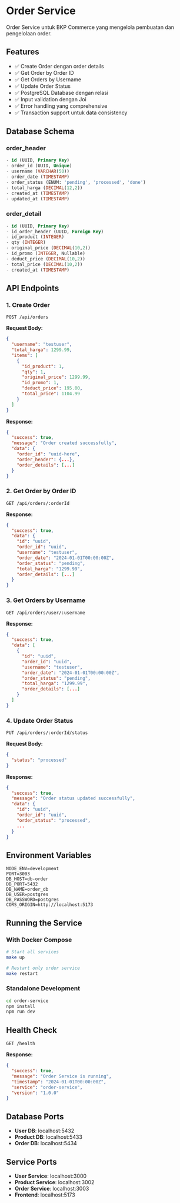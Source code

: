 # Order Service

Order Service untuk BKP Commerce yang mengelola pembuatan dan pengelolaan order.

## Features

- ✅ Create Order dengan order details
- ✅ Get Order by Order ID
- ✅ Get Orders by Username
- ✅ Update Order Status
- ✅ PostgreSQL Database dengan relasi
- ✅ Input validation dengan Joi
- ✅ Error handling yang comprehensive
- ✅ Transaction support untuk data consistency

## Database Schema

### order_header
```sql
- id (UUID, Primary Key)
- order_id (UUID, Unique)
- username (VARCHAR(50))
- order_date (TIMESTAMP)
- order_status (ENUM: 'pending', 'processed', 'done')
- total_harga (DECIMAL(12,2))
- created_at (TIMESTAMP)
- updated_at (TIMESTAMP)
```

### order_detail
```sql
- id (UUID, Primary Key)
- id_order_header (UUID, Foreign Key)
- id_product (INTEGER)
- qty (INTEGER)
- original_price (DECIMAL(10,2))
- id_promo (INTEGER, Nullable)
- deduct_price (DECIMAL(10,2))
- total_price (DECIMAL(10,2))
- created_at (TIMESTAMP)
```

## API Endpoints

### 1. Create Order
```
POST /api/orders
```

**Request Body:**
```json
{
  "username": "testuser",
  "total_harga": 1299.99,
  "items": [
    {
      "id_product": 1,
      "qty": 1,
      "original_price": 1299.99,
      "id_promo": 1,
      "deduct_price": 195.00,
      "total_price": 1104.99
    }
  ]
}
```

**Response:**
```json
{
  "success": true,
  "message": "Order created successfully",
  "data": {
    "order_id": "uuid-here",
    "order_header": {...},
    "order_details": [...]
  }
}
```

### 2. Get Order by Order ID
```
GET /api/orders/:orderId
```

**Response:**
```json
{
  "success": true,
  "data": {
    "id": "uuid",
    "order_id": "uuid",
    "username": "testuser",
    "order_date": "2024-01-01T00:00:00Z",
    "order_status": "pending",
    "total_harga": "1299.99",
    "order_details": [...]
  }
}
```

### 3. Get Orders by Username
```
GET /api/orders/user/:username
```

**Response:**
```json
{
  "success": true,
  "data": [
    {
      "id": "uuid",
      "order_id": "uuid",
      "username": "testuser",
      "order_date": "2024-01-01T00:00:00Z",
      "order_status": "pending",
      "total_harga": "1299.99",
      "order_details": [...]
    }
  ]
}
```

### 4. Update Order Status
```
PUT /api/orders/:orderId/status
```

**Request Body:**
```json
{
  "status": "processed"
}
```

**Response:**
```json
{
  "success": true,
  "message": "Order status updated successfully",
  "data": {
    "id": "uuid",
    "order_id": "uuid",
    "order_status": "processed",
    ...
  }
}
```

## Environment Variables

```env
NODE_ENV=development
PORT=3003
DB_HOST=db-order
DB_PORT=5432
DB_NAME=order_db
DB_USER=postgres
DB_PASSWORD=postgres
CORS_ORIGIN=http://localhost:5173
```

## Running the Service

### With Docker Compose
```bash
# Start all services
make up

# Restart only order service
make restart
```

### Standalone Development
```bash
cd order-service
npm install
npm run dev
```

## Health Check

```
GET /health
```

**Response:**
```json
{
  "success": true,
  "message": "Order Service is running",
  "timestamp": "2024-01-01T00:00:00Z",
  "service": "order-service",
  "version": "1.0.0"
}
```

## Database Ports

- **User DB**: localhost:5432
- **Product DB**: localhost:5433
- **Order DB**: localhost:5434

## Service Ports

- **User Service**: localhost:3000
- **Product Service**: localhost:3002
- **Order Service**: localhost:3003
- **Frontend**: localhost:5173
